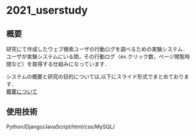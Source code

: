 # 2021_userstudy

## 概要
研究にて作成したウェブ検索ユーザの行動ログを調べるための実験システム．
</br>ユーザが実験システムにいる間，その行動ログ（ex.クリック数，ページ閲覧時間など）を取得する仕組みになっています．

システムの概要と研究の目的については,以下にスライド形式でまとめております．
<br>[概要について](https://www.slideshare.net/secret/robuJYBx3LXjDm)

## 使用技術
Python/Django/JavaScript/html/css/MySQL/



